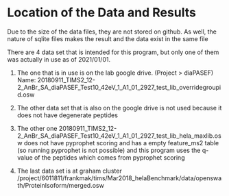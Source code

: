 # Location of the Data and Results

Due to the size of the data files, they are not 
stored on github. As well, the nature of sqlite 
files makes the result and the data exist in the 
same file

There are 4 data set that is intended for this
program, but only one of them was actually
in use as of 2021/01/01. 

1. The one that is in use is on the lab google drive. 
(Project > diaPASEF)
Name:
20180911_TIMS2_12-2_AnBr_SA_diaPASEF_Test10_42eV_1_A1_01_2927_test_lib_overridegroupid.osw

2. The other data set that is also on the google drive is
not used because it does not have
degenerate peptides

3. The other one 20180911_TIMS2_12-2_AnBr_SA_diaPASEF_Test10_42eV_1_A1_01_2927_test_lib_hela_maxlib.osw
does not have pyprophet scoring and has a empty 
feature_ms2 table (so running pyprophet is not possible)
and this program uses the q-value of the peptides 
which comes from pyprophet scoring

4. The last data set is at graham cluster /project/6011811/frankmak/tims/Mar2018_helaBenchmark/data/openswath/ProteinIsoform/merged.osw

